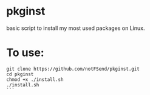 # pkginst
basic script to install my most used packages on Linux.
# To use:
````
git clone https://github.com/notFSend/pkginst.git
cd pkginst
chmod +x ./install.sh
./install.sh
```
